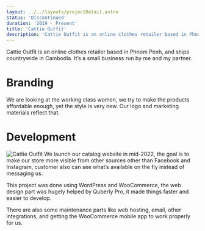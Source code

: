 ```yaml
---
layout: ../../layouts/projectDetail.astro
status: 'Discontinued'
duration: '2019 - Present'
title: 'Cattie Outfit'
description: 'Cattie Outfit is an online clothes retailer based in Phnom Penh, and ships countrywide in Cambodia.'
---
```


Cattie Outfit is an online clothes retailer based in Phnom Penh, and ships countrywide in Cambodia. It’s a small business run by me and my partner.

# Branding

We are looking at the working class women, we try to make the products affordable enough, yet the style is very new. Our logo and marketing materials reflect that.

# Development

![Cattie Outfit](https://ik.imagekit.io/madsouris/vannrith/projects/cattie-web.png?tr=1200)
We launch our catalog website in mid-2022, the goal is to make our store more visible from other sources other than Facebook and Instagram, customer also can see what’s available on the fly instead of messaging us.

This project was done using WordPress and WooCommerce, the web design part was hugely helped by Quberly Pro, it made things faster and easier to develop.

There are also some maintenance parts like web hosting, email, other integrations, and getting the WooCommerce mobile app to work properly for us.
